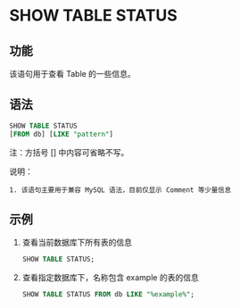 # SHOW TABLE STATUS

## 功能

该语句用于查看 Table 的一些信息。

## 语法

```sql
SHOW TABLE STATUS
[FROM db] [LIKE "pattern"]
```

注：方括号 [] 中内容可省略不写。

说明：

```PLAIN TEXT
1. 该语句主要用于兼容 MySQL 语法，目前仅显示 Comment 等少量信息
```

## 示例

1. 查看当前数据库下所有表的信息

    ```SQL
    SHOW TABLE STATUS;
    ```

2. 查看指定数据库下，名称包含 example 的表的信息

    ```SQL
    SHOW TABLE STATUS FROM db LIKE "%example%";
    ```
